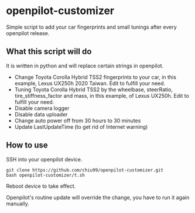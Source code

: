 # openpilot-customizer
Simple script to add your car fingerprints and small tunings after every openpilot release.
## What this script will do
It is written in python and will replace certain strings in openpilot.
* Change Toyota Corolla Hybrid TSS2 fingerprints to your car, in this example, Lexus UX250h 2020 Taiwan. Edit to fulfill your need.
* Tuning Toyota Corolla Hybrid TSS2 by the wheelbase, steerRatio, tire_stiffness_factor and mass, in this example, of Lexus UX250h. Edit to fulfill your need.
* Disable camera logger
* Disable data uploader
* Change auto power off from 30 hours to 30 minutes
* Update LastUpdateTime (to get rid of Internet warning)
## How to use
SSH into your openpilot device.
```
git clone https://github.com/chiu99/openpilot-customizer.git
bash openpilot-customizer/t.sh
```
Reboot device to take effect.

Openpilot's routine update will override the change, you have to run it again manually.
